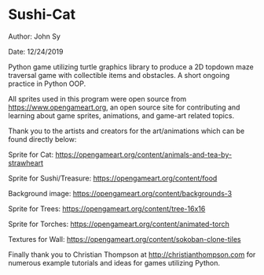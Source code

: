 # Sushi-Cat
Author: John Sy

Date: 12/24/2019

Python game utilizing turtle graphics library to produce a 2D topdown maze traversal game with collectible items and obstacles. A short ongoing practice in Python OOP.

All sprites used in this program were open source from https://www.opengameart.org, an open source site for contributing and learning about game sprites, animations, and game-art related topics.

Thank you to the artists and creators for the art/animations which can be found directly below:

Sprite for Cat: https://opengameart.org/content/animals-and-tea-by-strawheart

Sprite for Sushi/Treasure: https://opengameart.org/content/food

Background image: https://opengameart.org/content/backgrounds-3

Sprite for Trees: https://opengameart.org/content/tree-16x16

Sprite for Torches: https://opengameart.org/content/animated-torch

Textures for Wall: https://opengameart.org/content/sokoban-clone-tiles

Finally thank you to Christian Thompson at http://christianthompson.com for numerous example tutorials and ideas for games utilizing Python.
